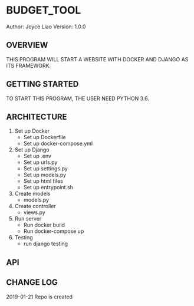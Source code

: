 # BUDGET_TOOL


Author: Joyce Liao
Version: 1.0.0



## OVERVIEW
THIS PROGRAM WILL START A WEBSITE WITH DOCKER AND DJANGO AS ITS FRAMEWORK.



## GETTING STARTED
TO START THIS PROGRAM, THE USER NEED PYTHON 3.6.



## ARCHITECTURE
1. Set up Docker
    - Set up Dockerfile
    - Set up docker-compose.yml
2. Set up Django
    - Set up .env
    - Set up urls.py
    - Set up settings.py
    - Set up models.py
    - Set up html files
    - Set up entrypoint.sh
3. Create models
    - models.py
4. Create controller
    - views.py
5. Run server
    - Run docker build
    - Run docker-compose up
6. Testing
    - run django testing


## API



## CHANGE LOG




2019-01-21 Repo is created

